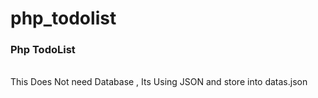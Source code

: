 # php_todolist
<h3>Php TodoList</h3><br>
This Does Not need Database , Its Using JSON and store into datas.json
